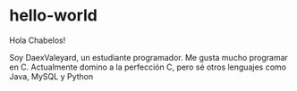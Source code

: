 # hello-world

Hola Chabelos!

Soy DaexValeyard, un estudiante programador. Me gusta mucho programar en C.
Actualmente domino a la perfección C, pero sé otros lenguajes como Java, MySQL y Python
